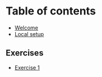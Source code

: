 # Table of contents

* [Welcome](README.md)
* [Local setup](local-setup.md)

## Exercises

* [Exercise 1](exercises/exercise-1.md)

